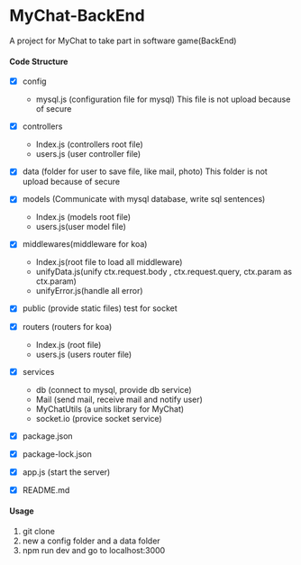 # MyChat-BackEnd
A project for MyChat to take part in software game(BackEnd)

#### Code Structure

+ [x] config
  + mysql.js  (configuration file for mysql) This file is not upload because of secure


+ [x] controllers
  + Index.js (controllers root file)
  + users.js (user controller file)


+ [x] data (folder for user to save file, like mail, photo) This folder is not upload because of secure
+ [x] models (Communicate with mysql database, write sql sentences)
  + Index.js (models root file)
  + users.js(user model file)


+ [x] middlewares(middleware for koa)
  + Index.js(root file to load all middleware)
  + unifyData.js(unify  ctx.request.body , ctx.request.query, ctx.param as ctx.param)
  + unifyError.js(handle all error)


+ [x] public (provide static files) test for socket
+ [x] routers (routers for koa)
  + Index.js (root file)
  + users.js (users router file)


+ [x] services
  + db (connect to mysql, provide db service)
  + Mail (send mail, receive mail and notify user)
  + MyChatUtils (a units library for MyChat)
  + socket.io (provice socket service)


+ [x] package.json
+ [x] package-lock.json
+ [x] app.js (start the server)
+ [x] README.md

#### Usage
1. git clone
2. new a config folder and a data folder
3. npm run dev and go to localhost:3000